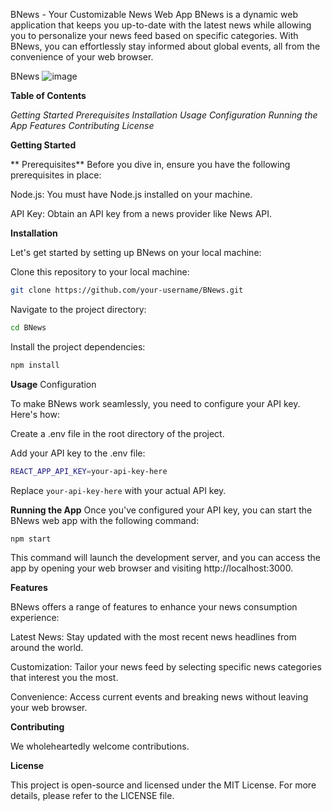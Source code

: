 BNews - Your Customizable News Web App
BNews is a dynamic web application that keeps you up-to-date with the latest news while allowing you to personalize your news feed based on specific categories. With BNews, you can effortlessly stay informed about global events, all from the convenience of your web browser.

BNews ![image](https://github.com/biswadeep-roy/BNews/assets/74821633/dbcab39d-43ea-4c8c-82ae-99c24f0c81bf)


 
**Table of Contents**


*Getting Started
Prerequisites
Installation
Usage
Configuration
Running the App
Features
Contributing
License*
 
**Getting Started**

 
** Prerequisites**
Before you dive in, ensure you have the following prerequisites in place:

Node.js: You must have Node.js installed on your machine.

API Key: Obtain an API key from a news provider like News API.


**Installation**

Let's get started by setting up BNews on your local machine:

Clone this repository to your local machine:

```bash
git clone https://github.com/your-username/BNews.git
```

Navigate to the project directory:

```bash
cd BNews
```

Install the project dependencies:

```bash
npm install
```
**Usage**
Configuration


To make BNews work seamlessly, you need to configure your API key. Here's how:

Create a .env file in the root directory of the project.

Add your API key to the .env file:

```bash
REACT_APP_API_KEY=your-api-key-here
```

Replace `your-api-key-here` with your actual API key.

**Running the App**
Once you've configured your API key, you can start the BNews web app with the following command:


```bash
npm start
```

This command will launch the development server, and you can access the app by opening your web browser and visiting http://localhost:3000.

**Features**

BNews offers a range of features to enhance your news consumption experience:

Latest News: Stay updated with the most recent news headlines from around the world.

Customization: Tailor your news feed by selecting specific news categories that interest you the most.

Convenience: Access current events and breaking news without leaving your web browser.

**Contributing**

We wholeheartedly welcome contributions.

**License**

This project is open-source and licensed under the MIT License. For more details, please refer to the LICENSE file.
